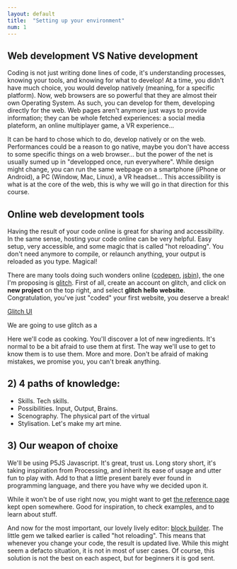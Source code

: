 ```yaml
---
layout: default
title:  "Setting up your environment"
num: 1
---
```


## Web development VS Native development
Coding is not just writing done lines of code, it's understanding processes, knowing your tools, and knowing for what to develop! At a time, you didn't have much choice, you would develop natively (meaning, for a specific platform). Now, web browsers are so powerful that they are almost their own Operating System. As such, you can develop for them, developing directly for the web. Web pages aren't anymore just ways to provide information; they can be whole fetched experiences: a social media plateform, an online multiplayer game, a VR experience...

It can be hard to chose which to do, develop natively or on the web. Performances could be a reason to go native, maybe you don't have access to some specific things on a web browser... but the power of the net is usually sumed up in "developped once, run everywhere". While design might change, you can run the same webpage on a smartphone (iPhone or Android), a PC (Window, Mac, Linux), a VR headset... This accessibility is what is at the core of the web, this is why we will go in that direction for this course.


## Online web development tools
Having the result of your code online is great for sharing and accessibility. In the same sense, hosting your code online can be very helpful. Easy setup, very accessible, and some magic that is called "hot reloading". You don't need anymore to compile, or relaunch anything, your output is reloaded as you type. Magical!

There are many tools doing such wonders online ([codepen](https://codepen.io), [jsbin]([200~https://jsbin.com/)), the one I'm proposing is [glitch](https://glitch.com). First of all, create an account on glitch, and click on <b>new project</b> on the top right, and select <b>glitch hello website</b>. Congratulation, you've just "coded" your first website, you deserve a break!

[Glitch UI](./assets/glitchUI.png)



We are going to use glitch as a 


Here we'll code as cooking. You'll discover a lot of new ingredients. It's normal to be a bit afraid to use them at first. The way we'll use to get to know them is to use them. More and more. Don't be afraid of making mistakes, we promise you, you can't break anything.

## 2) 4 paths of knowledge:
 * Skills. Tech skills.
 * Possibilities. Input, Output, Brains.
 * Scenography. The physical part of the virtual
 * Stylisation. Let's make my art mine. 

## 3) Our weapon of choixe

We'll be using P5JS Javascript. It's great, trust us. Long story short, it's taking inspiration from Processing, and inherit its ease of usage and utter fun to play with. Add to that a little present barely ever found in programming language, and there you have why we decided upon it.

While it won't be of use right now, you might want to get [the reference page](https://p5js.org/reference/) kept open somewhere. Good for inspiration, to check examples, and to learn about stuff.

And now for the most important, our lovely lively editor: [block builder](http://blockbuilder.org/). The little gem we talked earlier is called "hot reloading". This means that whenever you change your code, the result is updated live. While this might seem a defacto situation, it is not in most of user cases. Of course, this solution is not the best on each aspect, but for beginners it is god sent.
